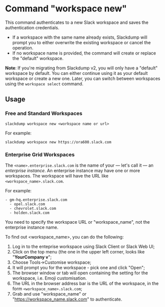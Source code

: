 # Command "workspace new"

This command authenticates to a new Slack workspace and saves the
authentication credentials.

- If a workspace with the same name already exists, Slackdump will prompt you
  to either overwrite the existing workspace or cancel the operation.
- If no workspace name is provided, the command will create or replace the
  "default" workspace.

**Note**:  If you're migrating from Slackdump v2, you will only have a "default"
workspace by default. You can either continue using it as your default
workspace or create a new one. Later, you can switch between workspaces using
the `workspace select` command.

## Usage
### Free and Standard Workspaces

```shell
slackdump workspace new <workspace name or url>
```

For example:
```shell
slackdump workspace new https://ora600.slack.com
```

### Enterprise Grid Workspaces

The `<name>.enterprise.slack.com` is the name of your — let's call it — an
_enterprise instance_.  An enterprise instance may have one or more workspaces.
The workspace will have the URL like `<workspace_name>.slack.com`.

For example:
```
- gm-hq.enterprise.slack.com
  - opel.slack.com
  - chevrolet.slack.com
  - holden.slack.com
```

You need to specify the workspace URL or "workspace_name", not the enterprise instance name.

To find out <workspace_name>, you can do the following:
1. Log in to the enteprise workspace using Slack Client or Slack Web UI;
2. Click on the top menu (the one in the upper left corner, looks like
   "**YourCompany  v**";
3. Choose Tools->Customise workspace;
4. It will prompt you for the workspace - pick one and click "Open";
5. The browser window or tab will open containing the setting for the
   workspace, i.e. Emoji customisation.
6. The URL in the browser address bar is the URL of the workspace, in the form
   `<workspace_name>.slack.com`;
7. Grab and use "workspace_name" or "https://workspace_name.slack.com" to
   authenticate.


